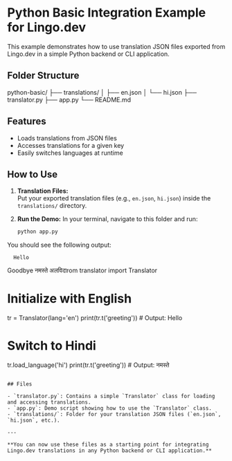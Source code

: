 # Python Basic Integration Example for Lingo.dev

This example demonstrates how to use translation JSON files exported from Lingo.dev in a simple Python backend or CLI application.

## Folder Structure
python-basic/
├── translations/
│ ├── en.json
│ └── hi.json
├── translator.py
├── app.py
└── README.md


## Features

- Loads translations from JSON files
- Accesses translations for a given key
- Easily switches languages at runtime

## How to Use

1. **Translation Files:**  
   Put your exported translation files (e.g., `en.json`, `hi.json`) inside the `translations/` directory.

2. **Run the Demo:**
   In your terminal, navigate to this folder and run:
   ```bash
   python app.py
   ```

 You should see the following output:
   
      Hello
   Goodbye
   नमस्ते
   अलविदाrom translator import Translator

   # Initialize with English
   tr = Translator(lang='en')
   print(tr.t('greeting'))   # Output: Hello

   # Switch to Hindi
   tr.load_language('hi')
   print(tr.t('greeting'))   # Output: नमस्ते
   ```

## Files

- `translator.py`: Contains a simple `Translator` class for loading and accessing translations.
- `app.py`: Demo script showing how to use the `Translator` class.
- `translations/`: Folder for your translation JSON files (`en.json`, `hi.json`, etc.).

---

**You can now use these files as a starting point for integrating Lingo.dev translations in any Python backend or CLI application.**
```
